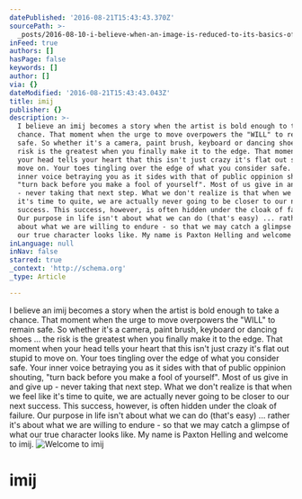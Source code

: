 ```yaml
---
datePublished: '2016-08-21T15:43:43.370Z'
sourcePath: >-
  _posts/2016-08-10-i-believe-when-an-image-is-reduced-to-its-basics-of-black-an.md
inFeed: true
authors: []
hasPage: false
keywords: []
author: []
via: {}
dateModified: '2016-08-21T15:43:43.043Z'
title: imij
publisher: {}
description: >-
  I believe an imij becomes a story when the artist is bold enough to take a
  chance. That moment when the urge to move overpowers the "WILL" to remain
  safe. So whether it's a camera, paint brush, keyboard or dancing shoes ... the
  risk is the greatest when you finally make it to the edge. That moment when
  your head tells your heart that this isn't just crazy it's flat out stupid to
  move on. Your toes tingling over the edge of what you consider safe. Your
  inner voice betraying you as it sides with that of public oppinion shouting,
  "turn back before you make a fool of yourself". Most of us give in and give up
  - never taking that next step. What we don't realize is that when we feel like
  it's time to quite, we are actually never going to be closer to our next
  success. This success, however, is often hidden under the cloak of failure.
  Our purpose in life isn't about what we can do (that's easy) ... rather it's
  about what we are willing to endure - so that we may catch a glimpse of what
  our true character looks like. My name is Paxton Helling and welcome to imij.
inLanguage: null
inNav: false
starred: true
_context: 'http://schema.org'
_type: Article

---
```

I believe an imij becomes a story when the artist is bold enough to take a chance. That moment when the urge to move overpowers the "WILL" to remain safe. So whether it's a camera, paint brush, keyboard or dancing shoes ... the risk is the greatest when you finally make it to the edge. That moment when your head tells your heart that this isn't just crazy it's flat out stupid to move on. Your toes tingling over the edge of what you consider safe. Your inner voice betraying you as it sides with that of public oppinion shouting, "turn back before you make a fool of yourself". Most of us give in and give up - never taking that next step. What we don't realize is that when we feel like it's time to quite, we are actually never going to be closer to our next success. This success, however, is often hidden under the cloak of failure. Our purpose in life isn't about what we can do (that's easy) ... rather it's about what we are willing to endure - so that we may catch a glimpse of what our true character looks like. My name is Paxton Helling and welcome to imij.
![Welcome to imij](https://the-grid-user-content.s3-us-west-2.amazonaws.com/7bcce1e7-1814-4a84-a004-8aef1c518b4b.jpg)

# imij